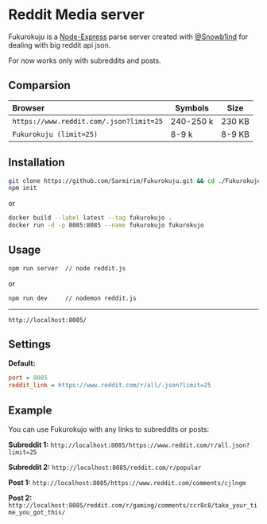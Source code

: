 # Reddit Media server

Fukurokuju is a [Node-Express](https://expressjs.com) parse server created with [@Snowb1ind](https://github.com/Snowb1ind) for dealing with big reddit api json.

For now works only with subreddits and posts.

## Comparsion

|Browser                                     |Symbols     |Size    |
|:------------------------------------------|------------|--------|
| `https://www.reddit.com/.json?limit=25`   |  240-250 k | 230 KB |
| `Fukurokuju (limit=25)`                   |    8-9 k   | 8-9 KB |

## Installation

```bash
git clone https://github.com/Sarmirim/Fukurokuju.git && cd ./Fukurokuju
npm init
```

or

```bash
docker build --label latest --tag fukurokujo .
docker run -d -p 8085:8085 --name fukurokujo fukurokujo
```

## Usage

```bash
npm run server  // node reddit.js
```

or

```bash
npm run dev     // nodemon reddit.js
```

---

`http://localhost:8085/`

## Settings

**Default:**

```ini
port = 8085
reddit_link = https://www.reddit.com/r/all/.json?limit=25
```

## Example

You can use Fukurokujo with any links to subreddits or posts:

**Subreddit 1:** `http://localhost:8085/https://www.reddit.com/r/all.json?limit=25`

**Subreddit 2:** `http://localhost:8085/reddit.com/r/popular`

**Post 1:** `http://localhost:8085/https://www.reddit.com/comments/cjlngm`

**Post 2:** `http://localhost:8085/reddit.com/r/gaming/comments/ccr8c8/take_your_time_you_got_this/`
